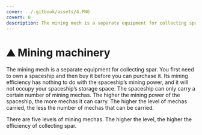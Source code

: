 ```yaml
---
cover: ../.gitbook/assets/4.PNG
coverY: 0
description: The mining mech is a separate equipment for collecting spar.
---
```


# ⛰ Mining machinery

The mining mech is a separate equipment for collecting spar. You first need to own a spaceship and then buy it before you can purchase it. Its mining efficiency has nothing to do with the spaceship’s mining power, and it will not occupy your spaceship’s storage space. The spaceship can only carry a certain number of mining mechas. The higher the mining power of the spaceship, the more mechas it can carry. The higher the level of mechas carried, the less the number of mechas that can be carried.

There are five levels of mining mechas. The higher the level, the higher the efficiency of collecting spar.
